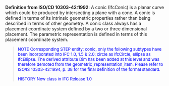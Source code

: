﻿**Definition from ISO/CD 10303-42:1992**: A conic (IfcConic) is a planar curve which could be produced by intersecting a plane with a cone. A conic is defined in terms of its intrinsic geometric properties rather than being described in terms of other geometry. A conic class always has a placement coordinate system defined by a two or three dimensional placement. The parametric representation is defined in terms of this placement coordinate system.

> <font color="#0000FF" size="-1">NOTE Corresponding STEP entity: conic, only the following subtypes
		  have been incorporated into IFC 1.0, 1.5 &amp; 2.0: circle as IfcCircle,
		  ellipse as IfcEllipse. The derived attribute Dim has been added at this level
		  and was therefore demoted from the geometric_representation_item. Please refer
		  to ISO/IS 10303-42:1994, p. 38 for the final definition of the formal standard.
		  </font>
> 
> <font color="#0000FF" size="-1">HISTORY New class in IFC Release 1.0 </font>
>
